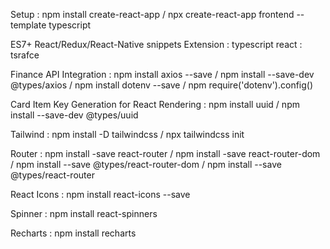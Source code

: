 Setup : npm install create-react-app / npx create-react-app frontend --template typescript

ES7+ React/Redux/React-Native snippets Extension : typescript react : tsrafce

Finance API Integration : npm install axios --save / npm install --save-dev @types/axios / npm install dotenv --save / npm require('dotenv').config()

Card Item Key Generation for React Rendering : npm install uuid / npm install --save-dev @types/uuid

Tailwind : npm install -D tailwindcss / npx tailwindcss init      

Router : npm install -save react-router / npm install -save react-router-dom / npm install --save @types/react-router-dom / npm install --save @types/react-router

React Icons : npm install react-icons --save    

Spinner : npm install react-spinners           

Recharts : npm install recharts

